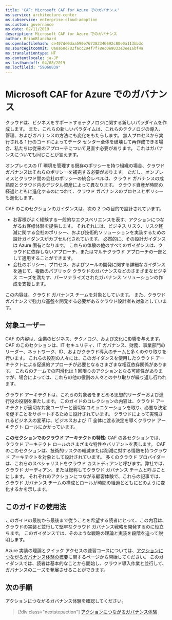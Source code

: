 ```yaml
---
title: 'CAF: Microsoft CAF for Azure でのガバナンス'
ms.service: architecture-center
ms.subservice: enterprise-cloud-adoption
ms.custom: governance
ms.date: 02/11/2019
description: Microsoft CAF for Azure でのガバナンス
author: BrianBlanchard
ms.openlocfilehash: ce407de0daa590e767382346692c80e0a113bb3c
ms.sourcegitcommit: 0a8a60d782facc294f7f78ec0e9033e3ee16bf4a
ms.translationtype: HT
ms.contentlocale: ja-JP
ms.lasthandoff: 04/08/2019
ms.locfileid: "59068839"
---
```

# <a name="governance-in-the-microsoft-caf-for-azure"></a>Microsoft CAF for Azure でのガバナンス

クラウドは、ビジネスをサポートするテクノロジに関する新しいパラダイムを作成します。 また、これらの新しいパラダイムは、これらのテクノロジの導入、管理、およびガバナンスの方法にも変化をもたらします。 無人プロセスから実行される 1 行のコードによってデータ センター全体を破壊して再作成できる場合、私たちは従来のアプローチについて見直す必要があります。 これはガバナンスについても同じことが言えます。

オンプレミスの IT 環境を管理する既存のポリシーを持つ組織の場合、クラウド ガバナンスはそれらのポリシーを補完する必要があります。 ただし、オンプレミスとクラウド間の会社のポリシーの統合レベルは、クラウド ガバナンスの成熟度とクラウド内のデジタル資産によって異なります。 クラウド資産が時間の経過とともに進化するのにつれて、クラウド ガバナンスのプロセスとポリシーも進化します。

CAF のこのセクションのガイダンスは、次の 2 つの目的で設計されています。

* お客様がよく経験する一般的なエクスペリエンスを表す、アクションにつながるお客様体験を提供します。 それぞれには、ビジネス リスク、リスク軽減に関する会社のポリシー、および技術的ソリューションを実装するための設計ガイダンスがカプセル化されています。 必然的に、その設計ガイダンスは Azure 固有となります。 これらの体験の他のすべてのガイダンスは、クラウドに依存しないアプローチ、またはマルチクラウド アプローチの一部として適用することができます。
* 会社のポリシー、プロセス、およびツールの開発に関する詳細なガイダンスを通じて、複数のパブリック クラウドのガバナンスなどのさまざまなビジネス ニーズを満たす、パーソナライズされたガバナンス ソリューションの作成を支援します。

この内容は、クラウド ガバナンス チームを対象としています。 また、クラウド ガバナンスで強力な基盤を開発する必要があるクラウド設計者も対象としています。

## <a name="audience"></a>対象ユーザー

CAF の内容は、企業のビジネス、テクノロジ、および文化に影響を与えます。 CAF のこのセクションは、IT セキュリティ、IT ガバナンス、財務、事業部門のリーダー、ネットワーク、ID、およびクラウド導入のチームと多くのやり取りを行います。 これらの役割の人々には、このガイダンスを使用したクラウド アーキテクトによる促進的アプローチが必要となるさまざまな相互依存関係があります。 これらのチームでの円滑化は 1 回限りのアクションとなる可能性がありますが、場合によっては、これらの他の役割の人々とのやり取りが繰り返し行われます。

クラウド アーキテクトは、これらの対象者をまとめる思想的リーダーおよび進行役の役割を果たします。 このガイドのコレクションの内容は、クラウド アーキテクトが適切な対象ユーザーと適切なコミュニケーションを取り、必要な決定を促すことをサポートするために設計されています。 クラウドによって実現されるビジネスの変革は、ビジネスおよび IT 全体に渡る決定を導くクラウド アーキテクト ロールにかかっています。

**このセクションでのクラウド アーキテクトの特性:** CAF の各セクションでは、クラウド アーキテクト ロールのさまざまな特性やバリアントを表します。 CAF のこのセクションは、技術的リスクの軽減または削減に対する情熱を持つクラウド アーキテクトを対象として設計されています。 多くのクラウド プロバイダーは、これらのスペシャリストをクラウド カストディアンと呼びます。弊社では、クラウド ガーディアン、または総称してクラウド ガバナンス チームと呼ぶことにします。 それぞれのアクションにつながる顧客体験で、これらの記事では、クラウド ガバナンス チームの構成とロールが時間の経過とともにどのように変化するかを示します。

## <a name="using-this-guide"></a>このガイドの使用法

このガイドの最初から最後まで従うことを希望する読者にとって、この内容は、クラウドの実装と並行して堅牢なクラウド ガバナンス戦略を開発するのに役立ちます。 このガイダンスでは、そのような戦略の理論と実装を段階を追って説明します。

Azure 実装の理論とクイック アクセスの速習コースについては、[アクションにつながるガバナンス体験の概要](./journeys/overview.md)に関するページから開始してください。 このガイダンスでは、読者は基本的なことから開始し、クラウド導入作業と並行して、ガバナンスのニーズを発展させることができます。

## <a name="next-steps"></a>次の手順

アクションにつながるガバナンス体験を確認してください。

> [!div class="nextstepaction"]
> [アクションにつながるガバナンス体験](./journeys/overview.md)
